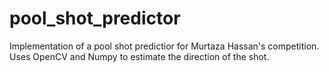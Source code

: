 # pool_shot_predictor

Implementation of a pool shot predictior for Murtaza Hassan's competition.
Uses OpenCV and Numpy to estimate the direction of the shot.
